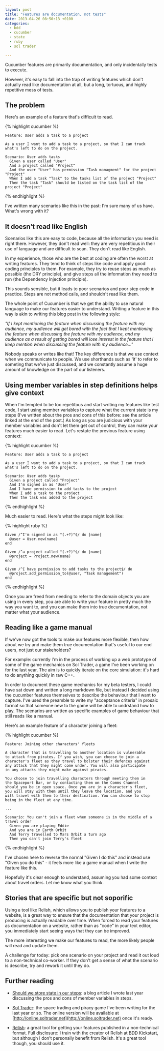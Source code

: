 ```yaml
---
layout: post
title: "Features are documentation, not tests"
date: 2013-04-26 08:50:13 +0100
categories:
  - bdd
  - cucumber
  - state
  - ruby
  - sol trader

---
```


Cucumber features are primarily documentation, and only incidentally tests to execute.

However, it's easy to fall into the trap of writing features which don't actually read like documentation at all, but a long, tortuous, and highly repetitive mess of tests.

## The problem

Here's an example of a feature that's difficult to read.

{% highlight cucumber %}

    Feature: User adds a task to a project

    As a user I want to add a task to a project, so that I can track
    what's left to do on the project.

    Scenario: User adds tasks
      Given a user called "User"
      And a project called "Project"
      And the user "User" has permission "Task managment" for the project "Project"
      When I add a task "Task" to the tasks list of the project "Project"
      Then the task "Task" should be listed on the task list of the project "Project"

{% endhighlight %}

I've written many scenarios like this in the past: I'm sure many of us have. What's wrong with it?

## It doesn't read like English

Scenarios like this are easy to code, because all the information you need is right there. However, they don't read well: they are very repetitious in their use of language and are difficult to scan. They don't read like English.

In my experience, those who are the best at coding are often the worst at writing features. They tend to think of steps like code and apply good coding principles to them. For example, they try to reuse steps as much as possible (the DRY principle), and give steps all the information they need to run (the Dependency Injection principle).

This sounds sensible, but it leads to poor scenarios and poor step code in practice. Steps are not method calls, and shouldn't read like them.

The whole point of Cucumber is that we get the ability to use natural language to make our features easier to understand. Writing a feature in this way is akin to writing this blog post in the following style:

*"If I kept mentioning the feature when discussing the feature with my audience, my audience will get bored with the fact that I kept mentioning the feature when discussing the feature with my audience, and my audience as a result of getting bored will lose interest in the feature that I keep mention when discussing the feature with my audience..."*

Nobody speaks or writes like that! The key difference is that we use context when we communicate to people. We use shorthands such as 'it' to refer to someting that we've just discussed, and we constantly assume a huge amount of knowledge on the part of our listeners.

## Using member variables in step definitions helps give context

When I'm tempted to be too repetitous and start writing my features like test code, I start using member variables to capture what the current state is my steps (I've written about the pros and cons of this before: see the article linked at the end of the post.) As long as you are judicious with your member variables and don't let them get out of control, they can make your features much easier to read. Let's restate the previous feature using context:

{% highlight cucumber %}

    Feature: User adds a task to a project

    As a user I want to add a task to a project, so that I can track
    what's left to do on the project.

    Scenario: User adds tasks
      Given a project called "Project"
      And I'm signed in as "User"
      And I have permission to add tasks to the project
      When I add a task to the project
      Then the task was added to the project

{% endhighlight %}

Much easier to read. Here's what the steps might look like:

{% highlight ruby %}

    Given /^I'm signed in as "(.+?)"$/ do |name|
      @user = User.new(name)
    end

    Given /^a project called "(.+?)"$/ do |name|
      @project = Project.new(name)
    end

    Given /^I have permission to add tasks to the project$/ do
      @project.add_permission_to(@user, "Task management")
    end

{% endhighlight %}

Once you are freed from needing to refer to the domain objects you are using in every step, you are able to write your feature in pretty much the way you want to, and you can make them into true documentation, not matter what your audience.

## Reading like a game manual

If we've now got the tools to make our features more flexible, then how about we try and make them true documentation that's useful to our end users, not just our stakeholders?

For example: currently I'm in the process of working up a web prototype of some of the game mechanics on Sol Trader, a game I've been working on for the last year. The aim is to quickly iterate on the core simulation: it's hard to do anything quickly in raw C++.

In order to document these game mechanics for my beta testers, I could have sat down and written a long markdown file, but instead I decided using the cucumber features themselves to describe the behaviour that I want to capture. I've used the preamble to write my "acceptance criteria" in prosaic format so that someone new to the game will be able to undrstand how to play. The scenarios are written as specific examples of game behaviour that still reads like a manual.

Here's an example feature of a character joining a fleet:

{% highlight cucumber %}

    Feature: Joining other characters' fleets

    A character that is travelling to another location is vulnerable
    to attack from pirates. If you wish, you can choose to join a
    character's fleet as they travel to bolster their defences against
    any attack that they might come under. You will also participate
    in any attacks they might make against pirates.

    You choose to join travelling characters through meeting them in
    the Spaceport Bar, or by contacting them on the Comms Channel
    should you be in open space. Once you are in a character's fleet,
    you will stay with them until they leave the location, and you
    will travel with them to their destination. You can choose to stop
    being in the fleet at any time.

    ...

    Scenario: You can't join a fleet when someone is in the middle of a travel order
      Given you are playing Eddie
      And you are in Earth Orbit
      And Terry travelled to Mars Orbit a turn ago
      Then you can't join Terry's fleet

{% endhighlight %}

I've chosen here to reverse the normal "Given I do this" and instead use "Given you do this" - it feels more like a game manual when I write the feature like this.

Hopefully it's clear enough to understand, assuming you had some context about travel orders. Let me know what you think.

## Stories that are specific but not soporific

Using a tool like Relish, which allows you to publish your features to a website, is a great way to ensure that the documentation that your project is producing is actually readable over time. When forced to read your features as documentation on a website, rather than as "code" in your text editor, you immediately start seeing ways that they can be improved.

The more interesting we make our features to read, the more likely people will read and update them.

A challenge for today: pick one scenario on your project and read it out loud to a non-technical co-worker. If they don't get a sense of what the scenario is describe, try and rework it until they do.

## Further reading

* [Should we store state in our steps](http://chrismdp.com/2012/11/storing-state-in-your-steps): a blog article I wrote last year discussing the pros and cons of member variables in steps.

* [Sol Trader](http://soltrader.net): the space trading and piracy game I've been writing for the last year or so. The online version will be available at [http://online.soltrader.net](http://online.soltrader.net) once it's ready.

* [Relish](http://relishapp.com): a great tool for getting your features published in a non-technical format. Full disclosure: I train with the creator of Relish at [BDD Kickstart](http://bddkickstart.com), but although I don't personally benefit from Relish. It's a great tool though, you should use it.
